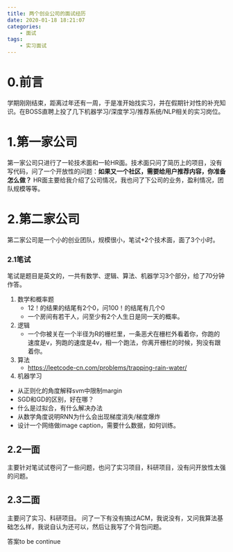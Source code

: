 ```yaml
---
title: 两个创业公司的面试经历
date: 2020-01-18 18:21:07
categories:
    - 面试
tags: 
    - 实习面试
---
```

# 0.前言
学期刚刚结束，距离过年还有一周，于是准开始找实习，并在假期针对性的补充知识。在BOSS直聘上投了几下机器学习/深度学习/推荐系统/NLP相关的实习岗位。

<!-- more -->

# 1.第一家公司
第一家公司只进行了一轮技术面和一轮HR面。技术面只问了简历上的项目，没有写代码，问了一个开放性的问题：**如果又一个社区，需要给用户推荐内容，你准备怎么做？** HR面主要给我介绍了公司情况，我也问了下公司的业务，盈利情况，团队规模等等。

# 2.第二家公司
第二家公司是一个小的创业团队，规模很小，笔试+2个技术面，面了3个小时。

### 2.1笔试
笔试是题目是英文的，一共有数学、逻辑、算法、机器学习3个部分，给了70分钟作答。

1. 数学和概率题
   - 12！的结果的结尾有2个0，问100！的结尾有几个0
   - 一个房间有若干人，问至少有2个人生日是同一天的概率。
2. 逻辑
   - 一个你被关在一个半径为R的栅栏里，一条恶犬在栅栏外看着你，你跑的速度是v，狗跑的速度是4v，相一个跑法，你离开栅栏的时候，狗没有跟着你。
3. 算法
   - <https://leetcode-cn.com/problems/trapping-rain-water/>
4. 机器学习
  - 从正则化的角度解释svm中限制margin
  - SGD和GD的区别，好在哪？
  - 什么是过拟合，有什么解决办法
  - 从数学角度说明RNN为什么会出现梯度消失/梯度爆炸
  - 设计一个网络做image caption，需要什么数据，如何训练。

## 2.2一面
主要针对笔试试卷问了一些问题，也问了实习项目，科研项目，没有问开放性太强的问题。

## 2.3二面
主要问了实习、科研项目。
问了一下有没有搞过ACM，我说没有，又问我算法基础怎么样，我说自认为还可以，然后让我写了个背包问题。

答案to be continue